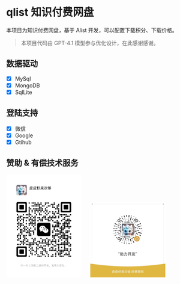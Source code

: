 # qlist 知识付费网盘
本项目为知识付费网盘，基于 Alist 开发，可以配置下载积分、下载价格。
> 本项目代码由 GPT-4.1 模型参与优化设计，在此感谢感谢。

## 数据驱动
- [x] MySql
- [x] MongoDB
- [x] SqlLite

## 登陆支持
- [x] 微信
- [x] Google
- [x] Gtihub

## 赞助 & 有偿技术服务

<p align="left">
  <img src=".github/asset/wx.png" alt="微信二维码" width="200" style="margin-right:20px;display:inline-block;" />
  <img src=".github/asset/wx_pay.png" alt="微信支付二维码" width="200" style="display:inline-block;" />
</p>

